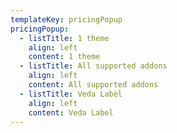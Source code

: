 ```yaml
---
templateKey: pricingPopup
pricingPopup:
  - listTitle: 1 theme
    align: left
    content: 1 theme
  - listTitle: All supported addons
    align: left
    content: All supported addons
  - listTitle: Veda Label
    align: left
    content: Veda Label
---
```

